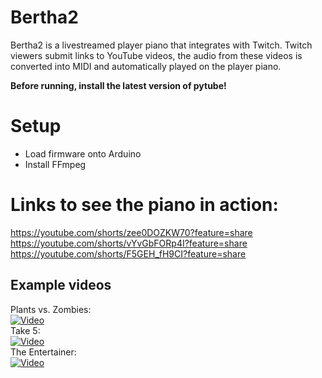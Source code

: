 # Bertha2

Bertha2 is a livestreamed player piano that integrates with Twitch. Twitch viewers submit links to YouTube videos, the audio from these videos is converted into MIDI and automatically played on the player piano.

**Before running, install the latest version of pytube!**


# Setup

* Load firmware onto Arduino
* Install FFmpeg



# Links to see the piano in action:

https://youtube.com/shorts/zee0DOZKW70?feature=share
https://youtube.com/shorts/vYvGbFORp4I?feature=share
https://youtube.com/shorts/F5GEH_fH9CI?feature=share


## Example videos
Plants vs. Zombies:  
[![Video](https://i9.ytimg.com/vi/zee0DOZKW70/mqdefault.jpg?sqp=CLzY2JgG&rs=AOn4CLBLEUf_eMGk2UfpHVegbcczMtLt3w)](https://youtube.com/shorts/zee0DOZKW70?feature=share)  
Take 5:  
[![Video](https://i9.ytimg.com/vi/vYvGbFORp4I/mqdefault.jpg?sqp=CLzY2JgG&rs=AOn4CLCWPTwMBLkz1__RQJVTjdCZS_Ziyg)](https://youtube.com/shorts/vYvGbFORp4I?feature=share)  
The Entertainer:  
[![Video](https://i9.ytimg.com/vi/F5GEH_fH9CI/mqdefault.jpg?sqp=CLzY2JgG&rs=AOn4CLBZwZ-SCxcLkY0vrv6uGxhPSHo0nQ)](https://youtube.com/shorts/F5GEH_fH9CI?feature=share)
